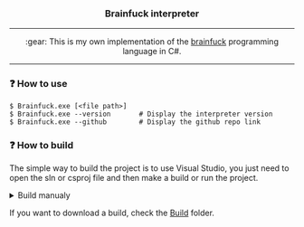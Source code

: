 <h3 align="center">
    Brainfuck interpreter
</h3>

---

<p align="center">
    :gear: This is my own implementation of the <a href="https://en.wikipedia.org/wiki/Brainfuck">brainfuck</a> programming language in C#.
</p>

---

### :question: How to use
~~~console
$ Brainfuck.exe [<file path>]
$ Brainfuck.exe --version       # Display the interpreter version
$ Brainfuck.exe --github        # Display the github repo link
~~~

### :question: How to build
The simple way to build the project is to use Visual Studio, you just need to open the sln or csproj file and then make a build or run the project.

<details> <summary>Build manualy</summary>
<p>
    If you want to build manualy, you will need to install the latest dotnet SDK <a href="https://dotnet.microsoft.com/en-us/download">here</a>.
</p>

<p>
    Then you just need to run the following cli command. You will need to choose your OS if you want to run it.
</p>

```console
# windows
$ dotnet publish -c Release -o ./Build -r win-x64 --self-contained true
$ dotnet publish -c Release -o ./Build -r win-x86 --self-contained true

# linux
$ dotnet publish -c Release -o ./Build -r linux-x64 --self-contained true
$ dotnet publish -c Release -o ./Build -r linux-arm --self-contained true

# macos
$ dotnet publish -c Release -o ./Build -r osx-x64 --self-contained true

$ mv ./icon.png ./Build/
```
</details>

If you want to download a build, check the [Build](./Build/) folder.
